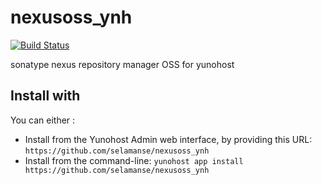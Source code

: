 # nexusoss_ynh
[![Build Status](https://travis-ci.org/selamanse/nexusoss_ynh.svg?branch=master)](https://travis-ci.org/selamanse/nexusoss_ynh)

sonatype nexus repository manager OSS for yunohost

## Install with

You can either :

* Install from the Yunohost Admin web interface, by providing this URL: `https://github.com/selamanse/nexusoss_ynh`
* Install from the command-line: `yunohost app install https://github.com/selamanse/nexusoss_ynh`
